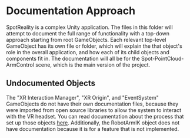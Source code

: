# Documentation Approach
SpotReality is a complex Unity application. The files in this folder will attempt to document the full range of functionality with a top-down approach starting from root GameObjects. Each relevant top-level GameObject has its own file or folder, which will explain the that object's role in the overall application, and how each of its child objects and components fit in. The documentation will all be for the Spot-PointCloud-ArmControl scene, which is the main version of the project.

## Undocumented Objects
The "XR Interaction Manager", "XR Origin", and "EventSystem" GameObjects do not have their own documentation files, because they were imported from open source libraries to allow the system to interact with the VR headset. You can read documentation about the process that set up those objects [here](https://xrbootcamp.com/unity-vr-tutorial-for-beginners/). Additionally, the RobotArmIK object does not have documentation because it is for a feature that is not implemented.
